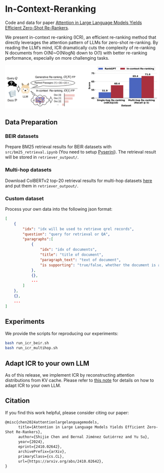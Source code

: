 # In-Context-Reranking
Code and data for paper [Attention in Large Language Models Yields Efficient Zero-Shot Re-Rankers](https://arxiv.org/abs/2410.02642).

We present in-context re-ranking (ICR), an efficient re-ranking method that directly leverages the attention pattern of LLMs for zero-shot re-ranking. By reading the LLM’s mind, ICR dramatically cuts the complexity of re-ranking N documents from O(N)~O(NlogN) down to O(1) with better re-ranking performance, especially on more challenging tasks.

![](_asset/ICR_figure.png)

## Data Preparation
### BEIR datasets
Prepare BM25 retrieval results for BEIR datasets with `src/bm25_retrieval.ipynb` (You need to setup [Pyserini](https://github.com/castorini/pyserini)). The retrieval result will be stored in `retriever_outpout/`.


### Multi-hop datasets
Download ColBERTv2 top-20 retrieval results for multi-hop datasets [here](https://drive.google.com/file/d/1jleC9MeUkSl2MN6OG1rTzze-dFA8KMDV/view?usp=sharing) and put them in `retriever_outpout/`.
### Custom dataset
Process your own data into the following json format:
```json
[
	{
		"idx": "idx will be used to retrieve qrel records",
		"question": "query for retrieval or QA",
		"paragraphs":[
			{
				"idx": "idx of documents",
				"title": "title of document",
				"paragraph_text": "text of document",
				"is supporting": "true/false, whether the document is a target for retrieval",
			},
			{},
			...
		]
	},
	{},
	...
]
```
## Experiments
We provide the scripts for reproducing our experiments:

```bash
bash run_icr_beir.sh
bash run_icr_multihop.sh
```


## Adapt ICR to your own LLM
As of this release, we implement ICR by reconstructing attention distributions from KV cache. Please refer to [this note](src/README.md) for details on how to adapt ICR to your own LLM.

## Citation
If you find this work helpful, please consider citing our paper:
```
@misc{chen2024attentionlargelanguagemodels,
      title={Attention in Large Language Models Yields Efficient Zero-Shot Re-Rankers}, 
      author={Shijie Chen and Bernal Jiménez Gutiérrez and Yu Su},
      year={2024},
      eprint={2410.02642},
      archivePrefix={arXiv},
      primaryClass={cs.CL},
      url={https://arxiv.org/abs/2410.02642}, 
}
```